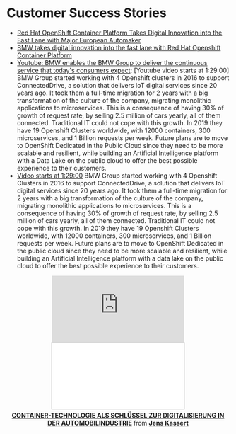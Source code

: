 # Customer Success Stories
* [Red Hat OpenShift Container Platform Takes Digital Innovation into the Fast Lane with Major European Automaker](https://www.redhat.com/es/about/press-releases/red-hat-openshift-container-platform-takes-digital-innovation-fast-lane-major-european-automaker)
* [BMW takes digital innovation into the fast lane with Red Hat Openshift Container Platform](https://www.linkedin.com/pulse/bmw-takes-digital-innovation-fast-lane-red-hat-openshift-mendus/)
* [Youtube: BMW enables the BMW Group to deliver the continuous service that today's consumers expect](https://www.youtube.com/watch?time_continue=5340&v=FUu4kMc0PL8): [Youtube video starts at 1:29:00] BMW Group started working with 4 Openshift clusters in 2016 to support ConnectedDrive, a solution that delivers IoT digital services since 20 years ago. It took them a full-time migration for 2 years with a big transformation of the culture of the company, migrating monolithic applications to microservices. This is a consequence of having 30% of growth of request rate, by selling 2.5 million of cars yearly, all of them connected. Traditional IT could not cope with this growth. In 2019 they have 19 Openshift Clusters worldwide, with 12000 containers, 300 microservices, and 1 Billion requests per week. Future plans are to move to OpenShift Dedicated in the Public Cloud since they need to be more scalable and resilient, while building an Artificial Intelligence platform with a Data Lake on the public cloud to offer the best possible experience to their customers.
* [Video starts at 1:29:00](https://www.youtube.com/watch?time_continue=5359&v=FUu4kMc0PL8&feature=emb_logo) BMW Group started working with 4 Openshift Clusters in 2016 to support ConnectedDrive, a solution that delivers IoT digital services since 20 years ago. It took them a full-time migration for 2 years with a big transformation of the culture of the company, migrating monolithic applications to microservices. This is a consequence of having 30% of growth of request rate, by selling 2.5 million of cars yearly, all of them connected. Traditional IT could not cope with this growth. In 2019 they have 19 Openshift Clusters worldwide, with 12000 containers, 300 microservices, and 1 Billion requests per week. Future plans are to move to OpenShift Dedicated in the public cloud since they need to be more scalable and resilient, while building an Artificial Intelligence platform with a data lake on the public cloud to offer the best possible experience to their customers.


<center>
  
<iframe src="https://www.youtube.com/embed/FUu4kMc0PL8" frameborder="0" allow="autoplay; encrypted-media" start=7740 allowfullscreen></iframe>

</center>


<center>
  
<iframe src="//www.slideshare.net/slideshow/embed_code/key/opSQSmEIKpRq4K" frameborder="0" marginwidth="0" marginheight="0" scrolling="no" style="border:1px solid #CCC; border-width:1px; margin-bottom:5px; max-width: 100%;" allowfullscreen> </iframe> <div style="margin-bottom:5px"> <strong> <a href="//www.slideshare.net/JensKassert/containertechnologie-als-schlssel-zur-digitalisierung-in-der-automobilindustrie" title="CONTAINER-TECHNOLOGIE ALS SCHLÜSSEL ZUR DIGITALISIERUNG IN DER AUTOMOBILINDUSTRIE" target="_blank">CONTAINER-TECHNOLOGIE ALS SCHLÜSSEL ZUR DIGITALISIERUNG IN DER AUTOMOBILINDUSTRIE</a> </strong> from <strong><a href="https://www.slideshare.net/JensKassert" target="_blank">Jens Kassert</a></strong> </div>

</center>



